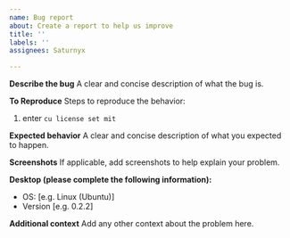 ```yaml
---
name: Bug report
about: Create a report to help us improve
title: ''
labels: ''
assignees: Saturnyx

---
```


**Describe the bug**
A clear and concise description of what the bug is.

**To Reproduce**
Steps to reproduce the behavior:
1. enter `cu license set mit`

**Expected behavior**
A clear and concise description of what you expected to happen.

**Screenshots**
If applicable, add screenshots to help explain your problem.

**Desktop (please complete the following information):**
 - OS: [e.g. Linux (Ubuntu)]
 - Version [e.g. 0.2.2]


**Additional context**
Add any other context about the problem here.
